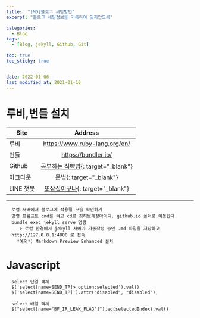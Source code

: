 ```yaml
---
title:  "[MD]블로그 세팅방법"
excerpt: "블로그 세팅정보를 기록하여 잊지안도록" 

categories:
  - Blog
tags:
  - [Blog, jekyll, Github, Git]

toc: true
toc_sticky: true


date: 2022-01-06
last_modified_at: 2021-01-10
---
```

# 루비,번들 설치

|Site|Address|
|---|:---:|
|루비|<https://www.ruby-lang.org/en/>|
|번들|<https://bundler.io/>|
|Github|[공부하는 식빵맘](https://ansohxxn.github.io/blog/posting/){: target="_blank"}|
|마크다운|[문법](https://hongsii.github.io/2017/06/01/How-to-Write-with-Markdown){: target="_blank"}|
|LINE 챗봇|[또삽질이구나](https://chooi9522.tistory.com/38){: target="_blank"}|

---
``` 
  로컬 서버에서 블로그에 적용될 모습 확인하기
  명령 프롬프트 cmd를 켜고 cd로 깃허브계정아이디. github.io 폴더로 이동한다.  
  bundle exec jekyll serve 명령
    -> 로컬 환경에서 jekyll 서버가 가동작성 중인 .md 파일을 저장하고  
  http://127.0.0.1:4000 로 접속    
    *예외*) Markdown Preview Enhanced 설치
```

    
# Javascript

```
  select 단일 객체
  $('select[name=SEND_TP]> option:selected').val()  
  $('select[name=SEND_TP]').attr("disabled", "disabled");

  select 배열 객체
  $("select[name='BF_IR_LEAK_FLAG']").eq(selectedIndex).val()

```

